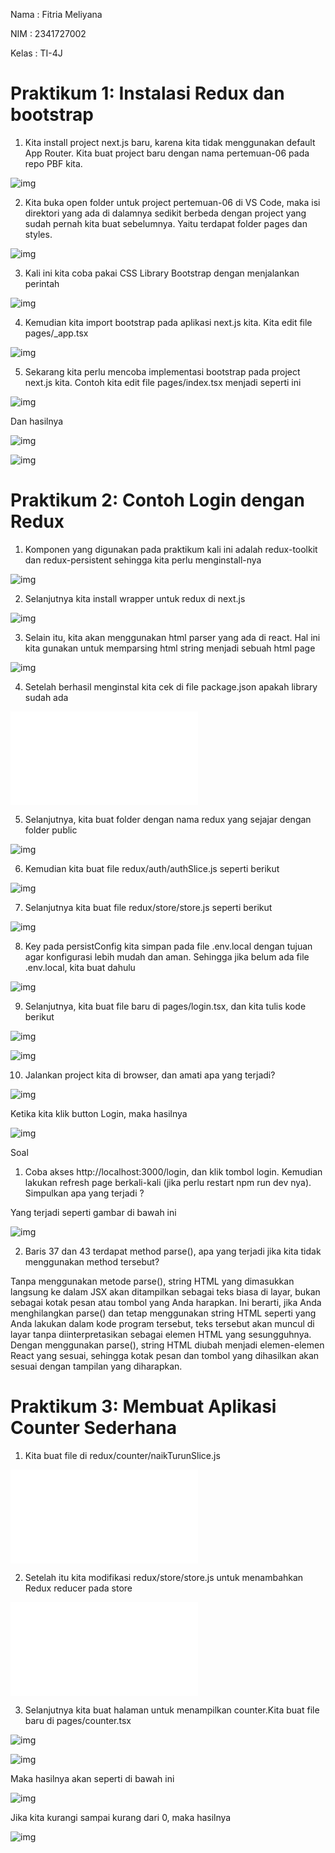  Nama  : Fitria Meliyana

 NIM   : 2341727002

 Kelas : TI-4J



# Praktikum 1: Instalasi Redux dan bootstrap
1. Kita install project next.js baru, karena kita tidak menggunakan default App Router. Kita buat project baru dengan nama pertemuan-06 pada repo PBF kita. 

![img](/pertemuan-06/img/praktikum%201%20langkah%201%20buat%20folder.PNG)

2. Kita buka open folder untuk project pertemuan-06 di VS Code, maka isi direktori yang ada di dalamnya sedikit berbeda dengan project yang sudah pernah kita buat sebelumnya. Yaitu terdapat folder pages dan styles.

![img](/pertemuan-06/img/praktikum%201%20langkah%202.PNG)

3. Kali ini kita coba pakai CSS Library Bootstrap dengan menjalankan perintah

![img](/pertemuan-06/img/praktikum%201%20npm%20install%20bootstrap.PNG)

4. Kemudian kita import bootstrap pada aplikasi next.js kita. Kita edit file pages/_app.tsx

![img](/pertemuan-06/img/praktikum%201%20-app.tsx)

5. Sekarang kita perlu mencoba implementasi bootstrap pada project next.js kita. Contoh kita edit file pages/index.tsx menjadi seperti ini

![img](/pertemuan-06/img/praktikum%201%20index.tsx)

Dan hasilnya 

![img](/pertemuan-06/img/praktikum%201%20hasil%201.PNG)

![img](/pertemuan-06/img/praktikum%201%20hasil%202.PNG)

# Praktikum 2: Contoh Login dengan Redux

1. Komponen yang digunakan pada praktikum kali ini adalah redux-toolkit dan redux-persistent sehingga kita perlu menginstall-nya

![img](/pertemuan-06/img/praktikum%202%20langkah%201.PNG)

2. Selanjutnya kita install wrapper untuk redux di next.js

![img](/pertemuan-06/img/praktikum%202%20langkah%202.PNG)

3. Selain itu, kita akan menggunakan html parser yang ada di react. Hal ini kita gunakan untuk memparsing html string menjadi sebuah html page

![img](/pertemuan-06/img/praktikum%202%20langkah%203.PNG)

4. Setelah berhasil menginstal kita cek di file package.json apakah library sudah ada

![img](/pertemuan-06/img/praktikum%202%20pakage.json)

5. Selanjutnya, kita buat folder dengan nama redux yang sejajar dengan folder public

![img](/pertemuan-06/img/praktikum%202%20folder%20redux.PNG)

6. Kemudian kita buat file redux/auth/authSlice.js seperti berikut

![img](/pertemuan-06/img/praktikum%202%20autslice.PNG)

7. Selanjutnya kita buat file redux/store/store.js seperti berikut

![img](/pertemuan-06/img/praktikum%202%20store.PNG)

8. Key pada persistConfig kita simpan pada file .env.local dengan tujuan agar konfigurasi lebih mudah dan aman. Sehingga jika belum ada file .env.local, kita buat dahulu

![img](/pertemuan-06/img/praktikum%202%20env.local)

9. Selanjutnya, kita buat file baru di pages/login.tsx, dan kita tulis kode berikut

![img](/pertemuan-06/img/praktikum%202%20login.tsx%201.PNG)

![img](/pertemuan-06/img/praktikum%202%20login.tsx%202.PNG)

10. Jalankan project kita di browser, dan amati apa yang terjadi?

![img](/pertemuan-06/img/praktikum%202%20hasil%20tampilan%201.PNG)

Ketika kita klik button Login, maka hasilnya 

![img](/pertemuan-06/img/praktikum%202%20hasil%20kedua%20berhasil%20login.PNG)


Soal

1. Coba akses http://localhost:3000/login, dan klik tombol login. Kemudian lakukan refresh page berkali-kali (jika perlu restart npm run dev nya). Simpulkan apa yang terjadi ? 

Yang terjadi seperti gambar di bawah ini 

![img](/pertemuan-06/img/praktikum%202%20soal%201%20hasil%20refresh%20login.PNG)

2. Baris 37 dan 43 terdapat method parse(), apa yang terjadi jika kita tidak menggunakan method tersebut?

Tanpa menggunakan metode parse(), string HTML yang dimasukkan langsung ke dalam JSX akan ditampilkan sebagai teks biasa di layar, bukan sebagai kotak pesan atau tombol yang Anda harapkan. Ini berarti, jika Anda menghilangkan parse() dan tetap menggunakan string HTML seperti yang Anda lakukan dalam kode program tersebut, teks tersebut akan muncul di layar tanpa diinterpretasikan sebagai elemen HTML yang sesungguhnya. Dengan menggunakan parse(), string HTML diubah menjadi elemen-elemen React yang sesuai, sehingga kotak pesan dan tombol yang dihasilkan akan sesuai dengan tampilan yang diharapkan.

# Praktikum 3: Membuat Aplikasi Counter Sederhana

1. Kita buat file di redux/counter/naikTurunSlice.js

![img](/pertemuan-06/img/prak%203%20naikturunSlice.js)

2. Setelah itu kita modifikasi redux/store/store.js untuk menambahkan Redux reducer pada store

![img](/pertemuan-06/img/prak%203%20store.js)

3. Selanjutnya kita buat halaman untuk menampilkan counter.Kita buat file baru di pages/counter.tsx

![img](/pertemuan-06/img/prak%203%20counter.tsx%201.PNG)

![img](/pertemuan-06/img/prak%203%20counter.tsx%202.PNG)

Maka hasilnya akan seperti di bawah ini 

![img](/pertemuan-06/img/prak%203%20hasil.PNG)

Jika kita kurangi sampai kurang dari 0, maka hasilnya

![img](/pertemuan-06/img/prak%203%20hasil%20jika%20kurang%20dari%200.PNG)














